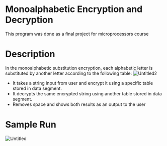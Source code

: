 # Monoalphabetic Encryption and Decryption
This program was done as a final project for microprocessors course 
# Description 
In the monoalphabetic substitution encryption, each alphabetic letter is substituted by another
letter according to the following table:
![Untitled2](https://user-images.githubusercontent.com/81472165/120890015-7cbd1c00-c600-11eb-8d7e-f301c0592e23.png)
- It takes a string input from user and encrypt it using a specific table stored in data segment.
- It decrypts the same encrypted string using another table stored in data segment.
- Removes space and shows both results as an output to the user
# Sample Run
![Untitled](https://user-images.githubusercontent.com/81472165/120942567-28ae5680-c72a-11eb-8764-4234f1327ada.png)


